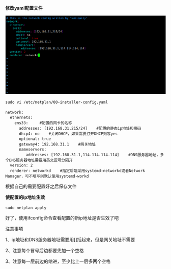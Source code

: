 

**修改yaml配置文件**

<img src="../../images/QQ截图20201020190509.png">

```
sudo vi /etc/netplan/00-installer-config.yaml

network:
  ethernets:
    ens33:     #配置的网卡的名称
      addresses: [192.168.31.215/24]    #配置的静态ip地址和掩码
      dhcp4: no    #关闭DHCP，如果需要打开DHCP则写yes
      optional: true
      gateway4: 192.168.31.1    #网关地址
      nameservers:
         addresses: [192.168.31.1,114.114.114.114]    #DNS服务器地址，多个DNS服务器地址需要用英文逗号分隔开
  version: 2
  renderer: networkd    #指定后端采用systemd-networkd或者Network Manager，可不填写则默认使用systemd-workd
```

根据自己的需要配置好之后保存文件

**使配置的ip地址生效**

`sudo netplan apply`

好了，使用ifconfig命令查看配置的新ip地址是否生效了吧

注意事项

1、ip地址和DNS服务器地址需要用[]括起来，但是网关地址不需要

2、注意每个冒号后边都要先加一个空格

3、注意每一层前边的缩进，至少比上一层多两个空格